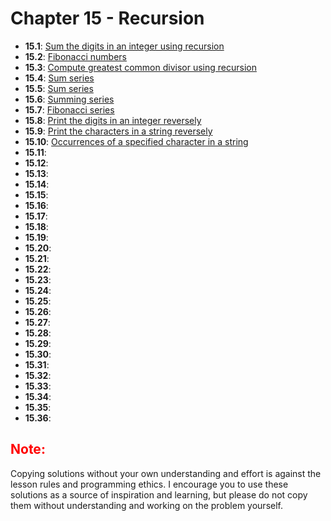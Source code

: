 # Chapter 15 - Recursion

- **15.1**: [Sum the digits in an integer using recursion](./tasks/15.1.py)
- **15.2**: [Fibonacci numbers](./tasks/15.2.py)
- **15.3**: [Compute greatest common divisor using recursion](./tasks/15.3.py)
- **15.4**: [Sum series](./tasks/15.4.py)
- **15.5**: [Sum series](./tasks/15.5.py)
- **15.6**: [Summing series](./tasks/15.6.py)
- **15.7**: [Fibonacci series](./tasks/15.7.py)
- **15.8**: [Print the digits in an integer reversely](./tasks/15.8.py)
- **15.9**: [Print the characters in a string reversely](./tasks/15.9.py)
- **15.10**: [Occurrences of a specified character in a string](./tasks/15.10.py)
- **15.11**: [](./tasks/15.1.py)
- **15.12**: [](./tasks/15.1.py)
- **15.13**: [](./tasks/15.1.py)
- **15.14**: [](./tasks/15.1.py)
- **15.15**: [](./tasks/15.1.py)
- **15.16**: [](./tasks/15.1.py)
- **15.17**: [](./tasks/15.1.py)
- **15.18**: [](./tasks/15.1.py)
- **15.19**: [](./tasks/15.1.py)
- **15.20**: [](./tasks/15.1.py)
- **15.21**: [](./tasks/15.1.py)
- **15.22**: [](./tasks/15.1.py)
- **15.23**: [](./tasks/15.1.py)
- **15.24**: [](./tasks/15.1.py)
- **15.25**: [](./tasks/15.1.py)
- **15.26**: [](./tasks/15.1.py)
- **15.27**: [](./tasks/15.1.py)
- **15.28**: [](./tasks/15.1.py)
- **15.29**: [](./tasks/15.1.py)
- **15.30**: [](./tasks/15.1.py)
- **15.31**: [](./tasks/15.1.py)
- **15.32**: [](./tasks/15.1.py)
- **15.33**: [](./tasks/15.1.py)
- **15.34**: [](./tasks/15.1.py)
- **15.35**: [](./tasks/15.1.py)
- **15.36**: [](./tasks/15.1.py)

<h2 style="color:red">Note:</h2>

Copying solutions without your own understanding and effort is against the lesson rules and programming ethics. I encourage you to use these solutions as a source of inspiration and learning, but please do not copy them without understanding and working on the problem yourself.
